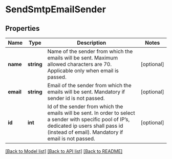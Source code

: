 # SendSmtpEmailSender

## Properties
Name | Type | Description | Notes
------------ | ------------- | ------------- | -------------
**name** | **string** | Name of the sender from which the emails will be sent. Maximum allowed characters are 70. Applicable only when email is passed. | [optional] 
**email** | **string** | Email of the sender from which the emails will be sent. Mandatory if sender id is not passed. | [optional] 
**id** | **int** | Id of the sender from which the emails will be sent. In order to select a sender with specific pool of IP’s, dedicated ip users shall pass id (instead of email). Mandatory if email is not passed. | [optional] 

[[Back to Model list]](../../README.md#documentation-for-models) [[Back to API list]](../../README.md#documentation-for-api-endpoints) [[Back to README]](../../README.md)


